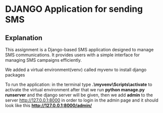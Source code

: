 # DJANGO Application for sending SMS

## Explanation

This assignment is a Django-based SMS application designed to manage SMS communications. It provides users with a simple interface for managing SMS campaigns efficiently.

We added a virtual environment(venv) called myvenv to install django packages

To run the application: in the terminal type **.\myvenv\Scripts\activate** to activate the virtual environment 
after that we run **python manage.py runserver** and the django server will be given, then we add **admin** to the server http://127.0.0.1:8000 in order to login in the admin page and it should look like this **http://127.0.0.1:8000/admin/**
